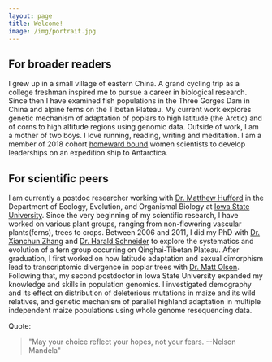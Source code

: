 ```yaml
---
layout: page
title: Welcome!
image: /img/portrait.jpg
---
```



## For broader readers

I grew up in a small village of eastern China. A grand cycling trip as a college freshman inspired me to pursue a career in biological research. 
Since then I have examined fish populations in the Three Gorges Dam in China and alpine ferns on the Tibetan Plateau. 
My current work explores genetic mechanism of adaptation of poplars to high latitude (the Arctic) and of corns to high altitude regions using genomic data. 
Outside of work, I am a mother of two boys. I love running, reading, writing and meditation. I am a member of 2018 cohort [homeward bound](https://homewardboundprojects.com.au/about/) women scientists to develop leaderships on an expedition ship to Antarctica. 

## For scientific peers

I am currently a postdoc researcher working with [Dr. Matthew Hufford](http://www.public.iastate.edu/~mhufford/HuffordLab/home.html) in the Department of Ecology, Evolution, and Organismal Biology at [Iowa State University](https://www.iastate.edu/). 
Since the very beginning of my scientific research, I have worked on various plant groups, ranging from non-flowering vascular plants(ferns), trees to crops. 
Between 2006 and 2011, I did my PhD with [Dr. Xianchun Zhang](http://sourcedb.ib.cas.cn/cn/expert/201212/t20121209_3702157.html) and [Dr. Harald Schneider](http://sourcedb.xtbg.cas.cn/zw/zjrck/yjy/201705/t20170505_4784092.html) to explore the systematics and evolution of a fern group occurring on Qinghai-Tibetan Plateau.
After graduation, I first worked on how latitude adaptation and sexual dimorphism lead to transcriptomic divergence in poplar trees with [Dr. Matt Olson](http://www.faculty.biol.ttu.edu/olson/Welcome.html).
Following that, my second postdoctor in Iowa State University expanded my knowledge and skills in population genomics. I investigated demography and its effect on distribution of deleterious mutations in maize and its wild relatives, and genetic mechanism of parallel highland adaptation in multiple independent maize populations using whole genome resequencing data. 

Quote:

>"May your choice reflect your hopes, not your fears.
>                                     --Nelson Mandela"








